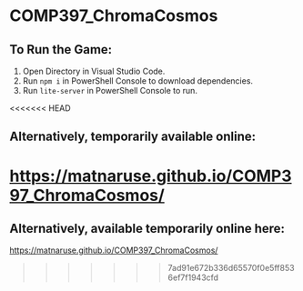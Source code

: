 # COMP397_ChromaCosmos

## To Run the Game:
1. Open Directory in Visual Studio Code.
1. Run `npm i` in PowerShell Console to download dependencies.
1. Run `lite-server` in PowerShell Console to run. 

<<<<<<< HEAD
## Alternatively, temporarily available online:
https://matnaruse.github.io/COMP397_ChromaCosmos/
=======
## Alternatively, available temporarily online here: 
https://matnaruse.github.io/COMP397_ChromaCosmos/
>>>>>>> 7ad91e672b336d65570f0e5ff8536ef7f1943cfd
